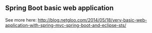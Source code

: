 ## Spring Boot basic web application

See more here:
http://blog.netgloo.com/2014/05/18/very-basic-web-application-with-spring-mvc-spring-boot-and-eclipse-sts/
